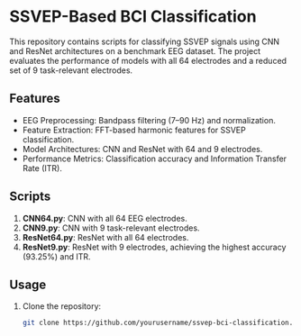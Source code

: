 # **SSVEP-Based BCI Classification**

This repository contains scripts for classifying SSVEP signals using CNN and ResNet architectures on a benchmark EEG dataset. The project evaluates the performance of models with all 64 electrodes and a reduced set of 9 task-relevant electrodes.

## **Features**
- EEG Preprocessing: Bandpass filtering (7–90 Hz) and normalization.
- Feature Extraction: FFT-based harmonic features for SSVEP classification.
- Model Architectures: CNN and ResNet with 64 and 9 electrodes.
- Performance Metrics: Classification accuracy and Information Transfer Rate (ITR).

## **Scripts**
1. **CNN64.py**: CNN with all 64 EEG electrodes.
2. **CNN9.py**: CNN with 9 task-relevant electrodes.
3. **ResNet64.py**: ResNet with all 64 electrodes.
4. **ResNet9.py**: ResNet with 9 electrodes, achieving the highest accuracy (93.25%) and ITR.

## **Usage**
1. Clone the repository:
   ```bash
   git clone https://github.com/yourusername/ssvep-bci-classification.git

